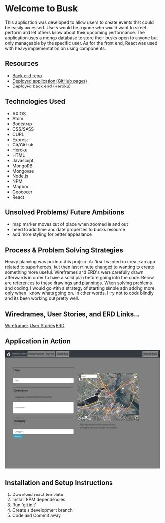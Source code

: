 # Welcome to Busk

This application was developed to allow users to create events that could be
easily accessed. Users would be anyone who would want to street perform and
let others know about their upcoming performance. The application uses a
mongo database to store their busks open to anyone but only manageable by the
specific user. As for the front end, React was used with heavy implementation on
using components.

## Resources

- [Back end repo](https://github.com/Moutwei/busk-express-api)
- [Deployed application (GitHub pages)](https://Moutwei.github.io/busk-react-client)
- [Deployed back end (Heroku)](https://guarded-wave-56773.herokuapp.com/)

## Technologies Used

- AXIOS
- Atom
- Bootstrap
- CSS/SASS
- CURL
- Express
- Git/GitHub
- Heroku
- HTML
- Javascript
- MongoDB
- Mongoose
- Node.js
- NPM
- Mapbox
- Geocoder
- React

## Unsolved Problems/ Future Ambitions

- map marker moves out of place when zoomed in and out
- need to add time and date properties to busks resource
- add more styling for better appearance

## Process & Problem Solving Strategies

Heavy planning was put into this project. At first I wanted to create an
app related to superheroes, but then last minute changed to wanting to create
something more useful. Wireframes and ERD's were carefully drawn afterwards in
order to have a solid plan before going into the code. Below are references to
these drawings and plannings. When solving problems and coding, I would go
with a strategy of starting simple adn adding more only when I know whats going
on. In other words, I try not to code blindly and its been working out pretty
well.

## Wiredrames, User Stories, and ERD Links...

[Wireframes](wireframes.jpg)
[User Stories](userstories.jpg)
[ERD](erd.jpg)

## Application in Action
![Screenshot](screenshot.png)

## Installation and Setup Instructions
1. Download react template
2. Install NPM dependencies
3. Run 'git init'
4. Create a development branch
5. Code and Commit away
